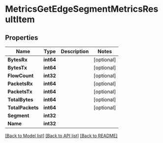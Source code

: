 # MetricsGetEdgeSegmentMetricsResultItem

## Properties

Name | Type | Description | Notes
------------ | ------------- | ------------- | -------------
**BytesRx** | **int64** |  | [optional] 
**BytesTx** | **int64** |  | [optional] 
**FlowCount** | **int32** |  | [optional] 
**PacketsRx** | **int64** |  | [optional] 
**PacketsTx** | **int64** |  | [optional] 
**TotalBytes** | **int64** |  | [optional] 
**TotalPackets** | **int64** |  | [optional] 
**Segment** | **int32** |  | 
**Name** | **int32** |  | 

[[Back to Model list]](../README.md#documentation-for-models) [[Back to API list]](../README.md#documentation-for-api-endpoints) [[Back to README]](../README.md)


